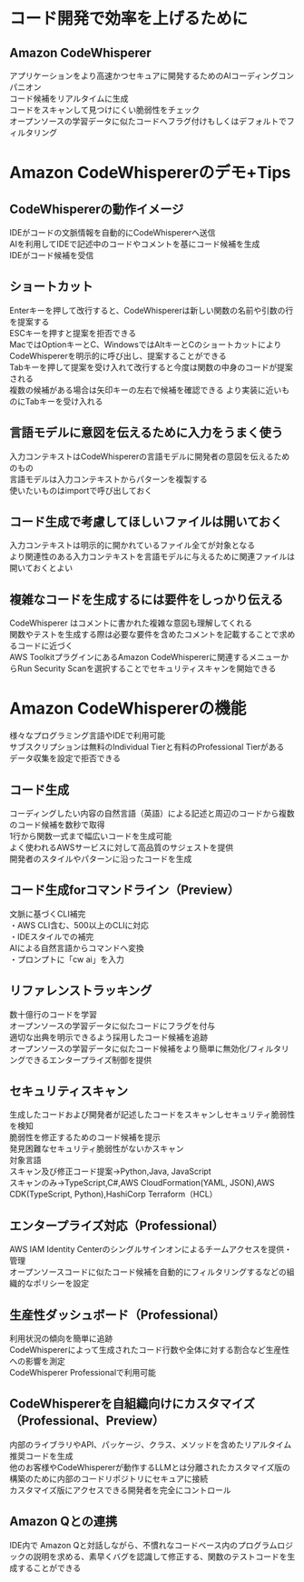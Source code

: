 # コード開発で効率を上げるために
## Amazon CodeWhisperer
アプリケーションをより高速かつセキュアに開発するためのAIコーディングコンパニオン<br>
コード候補をリアルタイムに生成<br>
コードをスキャンして見つけにくい脆弱性をチェック<br>
オープンソースの学習データに似たコードへフラグ付けもしくはデフォルトでフィルタリング<br>

# Amazon CodeWhispererのデモ+Tips
##  CodeWhispererの動作イメージ
IDEがコードの文脈情報を自動的にCodeWhispererへ送信<br>
AIを利用してIDEで記述中のコードやコメントを基にコード候補を生成<br>
IDEがコード候補を受信<br>

## ショートカット
Enterキーを押して改行すると、CodeWhispererは新しい関数の名前や引数の行を提案する<br>
ESCキーを押すと提案を拒否できる<br>
MacではOptionキーとC、WindowsではAltキーとCのショートカットによりCodeWhispererを明示的に呼び出し、提案することができる<br>
Tabキーを押して提案を受け入れて改行すると今度は関数の中身のコードが提案される<br>
複数の候補がある場合は矢印キーの左右で候補を確認できる
より実装に近いものにTabキーを受け入れる<br>

## 言語モデルに意図を伝えるために入力をうまく使う
入力コンテキストはCodeWhispererの言語モデルに開発者の意図を伝えるためのもの<br>
言語モデルは入力コンテキストからパターンを複製する<br>
使いたいものはimportで呼び出しておく<br>

## コード生成で考慮してほしいファイルは開いておく
入力コンテキストは明示的に開かれているファイル全てが対象となる<br>
より関連性のある入力コンテキストを言語モデルに与えるために関連ファイルは開いておくとよい<br>

## 複雑なコードを生成するには要件をしっかり伝える
CodeWhisperer はコメントに書かれた複雑な意図も理解してくれる<br>
関数やテストを生成する際は必要な要件を含めたコメントを記載することで求めるコードに近づく<br>
AWS ToolkitプラグインにあるAmazon CodeWhispererに関連するメニューからRun Security Scanを選択することでセキュリティスキャンを開始できる<br>

# Amazon CodeWhispererの機能
様々なプログラミング言語やIDEで利用可能<br>
サブスクリプションは無料のIndividual Tierと有料のProfessional Tierがある<br>
データ収集を設定で拒否できる<br>

## コード生成
コーディングしたい内容の自然言語（英語）による記述と周辺のコードから複数のコード候補を数秒で取得<br>
1行から関数一式まで幅広いコードを生成可能<br>
よく使われるAWSサービスに対して高品質のサジェストを提供<br>
開発者のスタイルやパターンに沿ったコードを生成<br>

## コード生成forコマンドライン（Preview）
文脈に基づくCLI補完<br>
・AWS CLI含む、500以上のCLIに対応<br>
・IDEスタイルでの補完<br>
AIによる自然言語からコマンドへ変換<br>
・プロンプトに「cw ai」を入力<br>

## リファレンストラッキング
数十億行のコードを学習<br>
オープンソースの学習データに似たコードにフラグを付与<br>
適切な出典を明示できるよう採用したコード候補を追跡<br>
オープンソースの学習データに似たコード候補をより簡単に無効化/フィルタリングできるエンタープライズ制御を提供<br>

## セキュリティスキャン
生成したコードおよび開発者が記述したコードをスキャンしセキュリティ脆弱性を検知<br>
脆弱性を修正するためのコード候補を提示<br>
発見困難なセキュリティ脆弱性がないかスキャン<br>
対象言語<br>
スキャン及び修正コード提案→Python,Java, JavaScript<br>
スキャンのみ→TypeScript,C#,AWS CloudFormation(YAML, JSON),AWS CDK(TypeScript, Python),HashiCorp Terraform（HCL）<br>

## エンタープライズ対応（Professional）
AWS IAM Identity Centerのシングルサインオンによるチームアクセスを提供・管理<br>
オープンソースコードに似たコード候補を自動的にフィルタリングするなどの組織的なポリシーを設定<br>

## 生産性ダッシュボード（Professional）
利用状況の傾向を簡単に追跡<br>
CodeWhispererによって生成されたコード行数や全体に対する割合など生産性への影響を測定<br>
CodeWhisperer Professionalで利用可能<br>

## CodeWhispererを自組織向けにカスタマイズ（Professional、Preview）
内部のライブラリやAPI、パッケージ、クラス、メソッドを含めたリアルタイム推奨コードを生成<br>
他のお客様やCodeWhispererが動作するLLMとは分離されたカスタマイズ版の構築のために内部のコードリポジトリにセキュアに接続<br>
カスタマイズ版にアクセスできる開発者を完全にコントロール<br>

## Amazon Qとの連携
IDE内で Amazon Qと対話しながら、不慣れなコードベース内のプログラムロジックの説明を求める、素早くバグを認識して修正する、関数のテストコードを生成することができる
